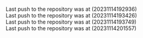 <br> Last push to the repository was at (20231114192936)
<br> Last push to the repository was at (20231114193426)
<br> Last push to the repository was at (20231114193749)
<br> Last push to the repository was at (20231114201557)
